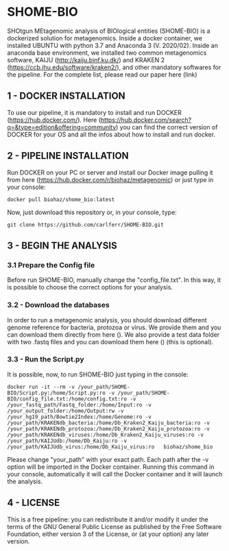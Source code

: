 # SHOME-BIO

SHOtgun MEtagenomic analysis of BIOlogical entities (SHOME-BIO) is a dockerized solution for metagenomics. Inside a docker container, we installed UBUNTU with python 3.7 and Anaconda 3 (V. 2020/02).
Inside an anaconda base environment, we installed two common metagenomics software, KAIJU (http://kaiju.binf.ku.dk/) and KRAKEN 2 (https://ccb.jhu.edu/software/kraken2/), and other mandatory softwares for the pipeline. For the complete list, please read our paper here (link)


## 1 - DOCKER INSTALLATION

To use our pipeline, it is mandatory to install and run DOCKER (https://hub.docker.com/). Here (https://hub.docker.com/search?q=&type=edition&offering=community) you can find the correct version of DOCKER for your OS and all the infos about how to install and run docker. 


## 2 - PIPELINE INSTALLATION

Run DOCKER on your PC or server and  install our Docker image pulling it from here (https://hub.docker.com/r/biohaz/metagenomic) or just type in your console:
```
docker pull biohaz/shome_bio:latest
```

Now, just download this repository or, in your console, type: 

```
git clone https://github.com/carlferr/SHOME-BIO.git
```


## 3 - BEGIN THE ANALYSIS

### 3.1 Prepare the Config file

Before run SHOME-BIO, manually change the "config_file.txt". In this way, it is possible to choose the correct options for your analysis.

### 3.2 - Download the databases

In order to run a metagenomic analysis, you should download different genome reference for bacteria, protozoa or virus.
We provide them and you can download them directly from here ().
We also provide a test data folder with two .fastq files and you can download them here () (this is optional).

### 3.3 - Run the Script.py

It is possible, now, to run SHOME-BIO just typing in the console:

```
docker run -it --rm -v /your_path/SHOME-BIO/Script.py:/home/Script.py:ro -v /your_path/SHOME-BIO/config_file.txt:/home/config.txt:ro -v /your_fastq_path/Fastq_folder:/home/Input:ro -v /your_output_folder:/home/Output:rw -v /your_hg19_path/Bowtie2Index:/home/Genome:ro -v /your_path/KRAKENdb_bacteria:/home/Db_Kraken2_Kaiju_bacteria:ro -v /your_path/KRAKENdb_protozoa:/home/Db_Kraken2_Kaiju_protozoa:ro -v /your_path/KRAKENdb_viruses:/home/Db_Kraken2_Kaiju_viruses:ro -v /your_path/KAIJUdb:/home/Db_Kaiju:ro -v /your_path/KAIJUdb_virus:/home/Db_Kaiju_virus:ro   biohaz/shome_bio
```
Please change "your_path" with your exact path. Each path after the -v option will be imported in the Docker container.
Running this command in your console, automatically it will call the Docker container and it will launch the analysis.

## 4 - LICENSE
This is a free pipeline: you can redistribute it and/or modify it under the terms of the GNU General Public License as published by the Free Software Foundation, either version 3 of the License, or (at your option) any later version.
